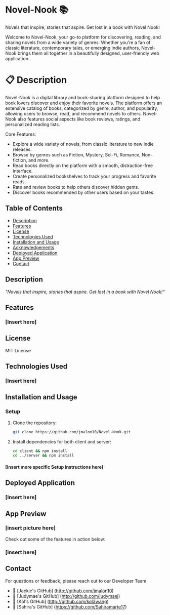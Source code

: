 # Novel-Nook 📚
Novels that inspire, stories that aspire. Get lost in a book with Novel Nook!

Welcome to Novel-Nook, your go-to platform for discovering, reading, and sharing novels from a wide variety of genres. Whether you're a fan of classic literature, contemporary tales, or emerging indie authors, Novel-Nook brings them all together in a beautifully designed, user-friendly web application.

# 📋 Description
Novel-Nook is a digital library and book-sharing platform designed to help book lovers discover and enjoy their favorite novels. The platform offers an extensive catalog of books, categorized by genre, author, and popularity, allowing users to browse, read, and recommend novels to others. Novel-Nook also features social aspects like book reviews, ratings, and personalized reading lists.

Core Features:

* Explore a wide variety of novels, from classic literature to new indie releases.
* Browse by genres such as Fiction, Mystery, Sci-Fi, Romance, Non-fiction, and more.
* Read books directly on the platform with a smooth, distraction-free interface.
* Create personalized bookshelves to track your progress and favorite reads.
* Rate and review books to help others discover hidden gems.
* Discover books recommended by other users based on your tastes.

## Table of Contents

- [Description](#description)
- [Features](#features)
- [License](#license)
- [Technologies Used](#technologies-used)
- [Installation and Usage](#installation-and-usage)
- [Acknowledgements](#acknowledgements)
- [Deployed Application](#deployed-application)
- [App Preview](#app-preview)
- [Contact](#contact)

## Description

_"Novels that inspire, stories that aspire. Get lost in a book with Novel Nook!"_

## Features

### [Insert here]

## License

MIT License

## Technologies Used

### [Insert here]

## Installation and Usage

### Setup

1. Clone the repository:

   ```bash
   git clone https://github.com/jmalon10/Novel-Nook.git

   ```

2. Install dependencies for both client and server:
   ```bash
   cd client && npm install
   cd ../server && npm install
   ```

#### [Insert more specific Setup instructions here]

## Deployed Application

### [Insert here]

## App Preview

### [insert picture here]

Check out some of the features in action below:

### [insert here]

## Contact

For questions or feedback, please reach out to our Developer Team

- 📕 [Jackie's GitHub] (http://github.com/jmalon10)
- 📙 [Judymae's GitHub] (http://github.com/judymaej)
- 📗 [Kol's GitHub] (http://github.com/kol3wang)
- 📘 [Sahira's GitHub] (https://github.com/Sahiramarte17)
